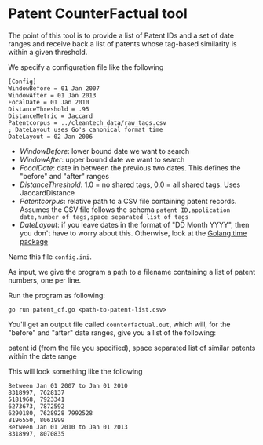 # Patent CounterFactual tool

The point of this tool is to provide a list of Patent IDs and a set of date
ranges and receive back a list of patents whose tag-based similarity is within
a given threshold.

We specify a configuration file like the following

```
[Config]
WindowBefore = 01 Jan 2007
WindowAfter = 01 Jan 2013
FocalDate = 01 Jan 2010
DistanceThreshold = .95
DistanceMetric = Jaccard
Patentcorpus = ../cleantech_data/raw_tags.csv
; DateLayout uses Go's canonical format time
DateLayout = 02 Jan 2006
```

* *WindowBefore*: lower bound date we want to search
* *WindowAfter*: upper bound date we want to search
* *FocalDate*: date in between the previous two dates. This defines the "before" and "after" ranges
* *DistanceThreshold*: 1.0 = no shared tags, 0.0 = all shared tags. Uses JaccardDistance
* *Patentcorpus*: relative path to a CSV file containing patent records. Assumes the CSV file
    follows the schema `patent ID,application date,number of tags,space separated list of tags`
* *DateLayout*: if you leave dates in the format of "DD Month YYYY", then you don't have to
    worry about this. Otherwise, look at the [Golang time package](http://golang.org/pkg/time/)

Name this file `config.ini`.

As input, we give the program a path to a filename containing a list of patent
numbers, one per line.

Run the program as following:

```
go run patent_cf.go <path-to-patent-list.csv>
```

You'll get an output file called `counterfactual.out`, which will, for the "before" and "after"
date ranges, give you a list of the following:

patent id (from the file you specified), space separated list of similar patents within the date range

This will look something like the following

```
Between Jan 01 2007 to Jan 01 2010
8318997, 7628137
5181968, 7923341
6273673, 7872592
6290180, 7628928 7992528
8196550, 8061999
Between Jan 01 2010 to Jan 01 2013
8318997, 8070835
```
